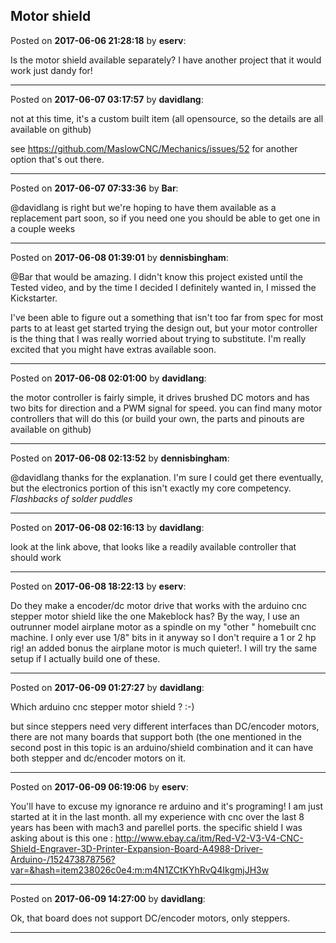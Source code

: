 ## Motor shield
Posted on **2017-06-06 21:28:18** by **eserv**:

Is the motor shield available separately? I have another project that it would work just dandy for!

---

Posted on **2017-06-07 03:17:57** by **davidlang**:

not at this time, it's a custom built item (all opensource, so the details are all available on github)



see https://github.com/MaslowCNC/Mechanics/issues/52 for another option that's out there.

---

Posted on **2017-06-07 07:33:36** by **Bar**:

@davidlang is right but we're hoping to have them available as a replacement part soon, so if you need one you should be able to get one in a couple weeks

---

Posted on **2017-06-08 01:39:01** by **dennisbingham**:

@Bar that would be amazing. I didn't know this project existed until the Tested video, and by the time I decided I definitely wanted in, I missed the Kickstarter. 

I've been able to figure out a something that isn't too far from spec for most parts to at least get started trying the design out, but your motor controller is the thing that I was really worried about trying to substitute. I'm really excited that you might have extras available soon.

---

Posted on **2017-06-08 02:01:00** by **davidlang**:

the motor controller is fairly simple, it drives brushed DC motors and has two bits for direction and a PWM signal for speed. you can find many motor controllers that will do this (or build your own, the parts and pinouts are available on github)

---

Posted on **2017-06-08 02:13:52** by **dennisbingham**:

@davidlang thanks for the explanation. I'm sure I could get there eventually, but the electronics portion of this isn't exactly my core competency. *Flashbacks of solder puddles*

---

Posted on **2017-06-08 02:16:13** by **davidlang**:

look at the link above, that looks like a readily available controller that should work

---

Posted on **2017-06-08 18:22:13** by **eserv**:

Do they make a encoder/dc motor drive that works with the arduino cnc stepper motor shield like the one  Makeblock has? By the way,  I use an outrunner model airplane motor as a spindle on my "other " homebuilt cnc machine. I only ever use 1/8" bits in it anyway so I don't require a 1 or 2 hp rig! an added bonus the airplane motor is much quieter!. I will try the same setup if I actually build one of these.

---

Posted on **2017-06-09 01:27:27** by **davidlang**:

Which arduino cnc stepper motor shield ? :-)



but since steppers need very different interfaces than DC/encoder motors, there are not many boards that support both (the one mentioned in the second post in this topic is an arduino/shield combination and it can have both stepper and dc/encoder motors on it.

---

Posted on **2017-06-09 06:19:06** by **eserv**:

You'll have to excuse my ignorance re arduino and it's programing! I am just started at it in the last month. all my experience with cnc over the last 8 years has been with mach3 and parellel ports. the specific shield I was asking about is this one : http://www.ebay.ca/itm/Red-V2-V3-V4-CNC-Shield-Engraver-3D-Printer-Expansion-Board-A4988-Driver-Arduino-/152473878756?var=&hash=item238026c0e4:m:m4N1ZCtKYhRvQ4IkgmjJH3w

---

Posted on **2017-06-09 14:27:00** by **davidlang**:

Ok, that board does not support DC/encoder motors, only steppers.

---

